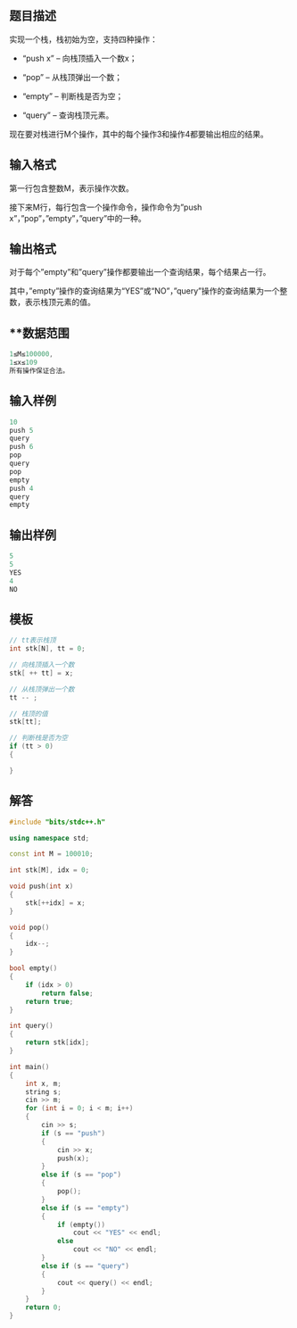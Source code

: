 ## **题目描述**

实现一个栈，栈初始为空，支持四种操作：

- “push x” – 向栈顶插入一个数x；

- “pop” – 从栈顶弹出一个数；

- “empty” – 判断栈是否为空；

- “query” – 查询栈顶元素。

现在要对栈进行M个操作，其中的每个操作3和操作4都要输出相应的结果。

## **输入格式**

第一行包含整数M，表示操作次数。

接下来M行，每行包含一个操作命令，操作命令为”push x”，”pop”，”empty”，”query”中的一种。

## **输出格式**

对于每个”empty”和”query”操作都要输出一个查询结果，每个结果占一行。

其中，”empty”操作的查询结果为“YES”或“NO”，”query”操作的查询结果为一个整数，表示栈顶元素的值。

## **数据范围
```c++
1≤M≤100000,
1≤x≤109
所有操作保证合法。
```

## **输入样例**
```c++
10
push 5
query
push 6
pop
query
pop
empty
push 4
query
empty
```

## **输出样例**
```c++
5
5
YES
4
NO
```

## **模板**
```c++
// tt表示栈顶
int stk[N], tt = 0;

// 向栈顶插入一个数
stk[ ++ tt] = x;

// 从栈顶弹出一个数
tt -- ;

// 栈顶的值
stk[tt];

// 判断栈是否为空
if (tt > 0)
{

}
```

## **解答** 
```c++
#include "bits/stdc++.h"

using namespace std;

const int M = 100010;

int stk[M], idx = 0;

void push(int x)
{
    stk[++idx] = x;
}

void pop()
{
    idx--;
}

bool empty()
{
    if (idx > 0)
        return false;
    return true;
}

int query()
{
    return stk[idx];
}

int main()
{
    int x, m;
    string s;
    cin >> m;
    for (int i = 0; i < m; i++)
    {
        cin >> s;
        if (s == "push")
        {
            cin >> x;
            push(x);
        }
        else if (s == "pop")
        {
            pop();
        }
        else if (s == "empty")
        {
            if (empty())
                cout << "YES" << endl;
            else
                cout << "NO" << endl;
        }
        else if (s == "query")
        {
            cout << query() << endl;
        }
    }
    return 0;
}
```